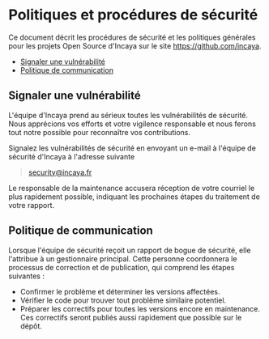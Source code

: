 # Politiques et procédures de sécurité

Ce document décrit les procédures de sécurité et les politiques générales pour les projets Open Source d'Incaya sur le site https://github.com/incaya.

  * [Signaler une vulnérabilité](#signaler-une-vulnérabilité)
  * [Politique de communication](#politique-de-communication)

## Signaler une vulnérabilité 

L'équipe d'Incaya prend au sérieux toutes les vulnérabilités de sécurité.
Nous apprécions vos efforts et votre vigilence responsable et nous ferons tout notre possible pour reconnaître vos contributions.

Signalez les vulnérabilités de sécurité en envoyant un e-mail à l'équipe de sécurité d'Incaya à l'adresse suivante
    
> security@incaya.fr

Le responsable de la maintenance accusera réception de votre courriel le plus rapidement possible, indiquant les prochaines étapes du traitement de votre rapport. 

## Politique de communication

Lorsque l'équipe de sécurité reçoit un rapport de bogue de sécurité, elle l'attribue à un gestionnaire principal. Cette personne coordonnera le processus de correction et de publication, qui comprend les étapes suivantes :

  * Confirmer le problème et déterminer les versions affectées.
  * Vérifier le code pour trouver tout problème similaire potentiel.
  * Préparer les correctifs pour toutes les versions encore en maintenance. Ces correctifs seront publiés aussi rapidement que possible sur le dépôt.
